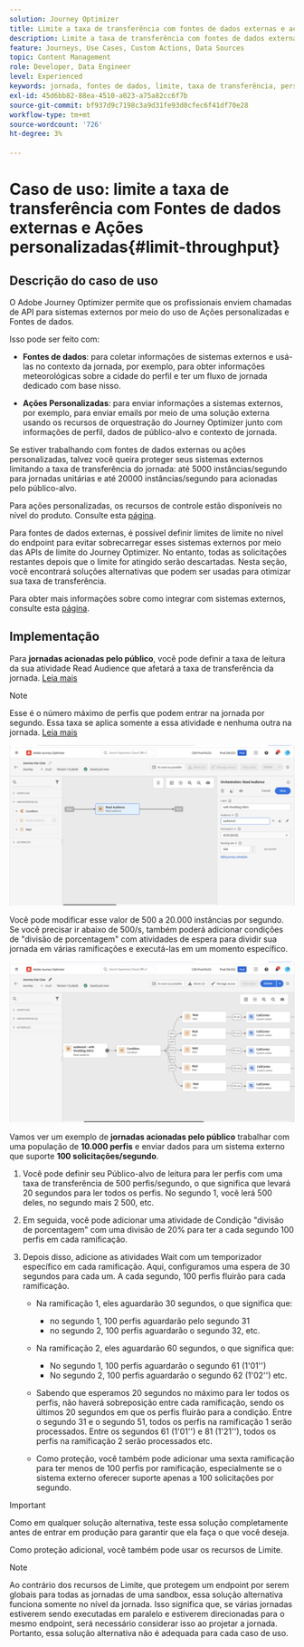 ```yaml
---
solution: Journey Optimizer
title: Limite a taxa de transferência com fontes de dados externas e ações personalizadas
description: Limite a taxa de transferência com fontes de dados externas e ações personalizadas
feature: Journeys, Use Cases, Custom Actions, Data Sources
topic: Content Management
role: Developer, Data Engineer
level: Experienced
keywords: jornada, fontes de dados, limite, taxa de transferência, personalizado, ações
exl-id: 45d6bb82-88ea-4510-a023-a75a82cc6f7b
source-git-commit: bf937d9c7198c3a9d31fe93d0cfec6f41df70e28
workflow-type: tm+mt
source-wordcount: '726'
ht-degree: 3%

---
```


# Caso de uso: limite a taxa de transferência com Fontes de dados externas e Ações personalizadas{#limit-throughput}

## Descrição do caso de uso

O Adobe Journey Optimizer permite que os profissionais enviem chamadas de API para sistemas externos por meio do uso de Ações personalizadas e Fontes de dados.

Isso pode ser feito com:

* **Fontes de dados**: para coletar informações de sistemas externos e usá-las no contexto da jornada, por exemplo, para obter informações meteorológicas sobre a cidade do perfil e ter um fluxo de jornada dedicado com base nisso.

* **Ações Personalizadas**: para enviar informações a sistemas externos, por exemplo, para enviar emails por meio de uma solução externa usando os recursos de orquestração do Journey Optimizer junto com informações de perfil, dados de público-alvo e contexto de jornada.

Se estiver trabalhando com fontes de dados externas ou ações personalizadas, talvez você queira proteger seus sistemas externos limitando a taxa de transferência do jornada: até 5000 instâncias/segundo para jornadas unitárias e até 20000 instâncias/segundo para  acionadas pelo público-alvo.

Para ações personalizadas, os recursos de controle estão disponíveis no nível do produto. Consulte esta [página](../configuration/external-systems.md#capping).

Para fontes de dados externas, é possível definir limites de limite no nível do endpoint para evitar sobrecarregar esses sistemas externos por meio das APIs de limite do Journey Optimizer. No entanto, todas as solicitações restantes depois que o limite for atingido serão descartadas. Nesta seção, você encontrará soluções alternativas que podem ser usadas para otimizar sua taxa de transferência.

Para obter mais informações sobre como integrar com sistemas externos, consulte esta [página](../configuration/external-systems.md).

## Implementação

Para **jornadas acionadas pelo público**, você pode definir a taxa de leitura da sua atividade Read Audience que afetará a taxa de transferência da jornada. [Leia mais](../building-journeys/read-audience.md)

>[!NOTE]
>
> Esse é o número máximo de perfis que podem entrar na jornada por segundo. Essa taxa se aplica somente a essa atividade e nenhuma outra na jornada. [Leia mais](../building-journeys/read-audience.md)


![](assets/limit-throughput-1.png)

Você pode modificar esse valor de 500 a 20.000 instâncias por segundo. Se você precisar ir abaixo de 500/s, também poderá adicionar condições de &quot;divisão de porcentagem&quot; com atividades de espera para dividir sua jornada em várias ramificações e executá-las em um momento específico.

![](assets/limit-throughput-2.png)

Vamos ver um exemplo de **jornadas acionadas pelo público** trabalhar com uma população de **10.000 perfis** e enviar dados para um sistema externo que suporte **100 solicitações/segundo**.

1. Você pode definir seu Público-alvo de leitura para ler perfis com uma taxa de transferência de 500 perfis/segundo, o que significa que levará 20 segundos para ler todos os perfis. No segundo 1, você lerá 500 deles, no segundo mais 2 500, etc.

1. Em seguida, você pode adicionar uma atividade de Condição &quot;divisão de porcentagem&quot; com uma divisão de 20% para ter a cada segundo 100 perfis em cada ramificação.

1. Depois disso, adicione as atividades Wait com um temporizador específico em cada ramificação. Aqui, configuramos uma espera de 30 segundos para cada um. A cada segundo, 100 perfis fluirão para cada ramificação.

   * Na ramificação 1, eles aguardarão 30 segundos, o que significa que:
      * no segundo 1, 100 perfis aguardarão pelo segundo 31
      * no segundo 2, 100 perfis aguardarão o segundo 32, etc.

   * Na ramificação 2, eles aguardarão 60 segundos, o que significa que:
      * No segundo 1, 100 perfis aguardarão o segundo 61 (1&#39;01&#39;&#39;)
      * No segundo 2, 100 perfis aguardarão o segundo 62 (1&#39;02&#39;&#39;) etc.

   * Sabendo que esperamos 20 segundos no máximo para ler todos os perfis, não haverá sobreposição entre cada ramificação, sendo os últimos 20 segundos em que os perfis fluirão para a condição. Entre o segundo 31 e o segundo 51, todos os perfis na ramificação 1 serão processados. Entre os segundos 61 (1&#39;01&#39;&#39;) e 81 (1&#39;21&#39;&#39;), todos os perfis na ramificação 2 serão processados etc.

   * Como proteção, você também pode adicionar uma sexta ramificação para ter menos de 100 perfis por ramificação, especialmente se o sistema externo oferecer suporte apenas a 100 solicitações por segundo.

>[!IMPORTANT]
>
>Como em qualquer solução alternativa, teste essa solução completamente antes de entrar em produção para garantir que ela faça o que você deseja.

Como proteção adicional, você também pode usar os recursos de Limite.

>[!NOTE]
>
>Ao contrário dos recursos de Limite, que protegem um endpoint por serem globais para todas as jornadas de uma sandbox, essa solução alternativa funciona somente no nível da jornada. Isso significa que, se várias jornadas estiverem sendo executadas em paralelo e estiverem direcionadas para o mesmo endpoint, será necessário considerar isso ao projetar a jornada. Portanto, essa solução alternativa não é adequada para cada caso de uso.
